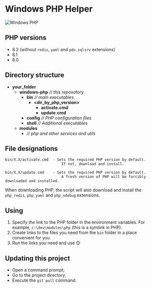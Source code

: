 # Windows PHP Helper

<img src="https://preview.dragon-code.pro/andrey-helldar/windows-php.svg?brand=php" alt="Windows PHP"/> 

## PHP versions

* 8.2 (without `redis`, `yaml` and `pdo_sqlsrv` extensions)
* 8.1
* 8.0

## Directory structure

- **your_folder**
    - **windows-php** _// this reposotory_
        - **bin** _// main executables_
            - **<dir_by_php_version>**
                - **activate.cmd**
                - **update.cmd**
        - **config** _// PHP configuration files_
        - **shell** _// Additional executables_
    - **modules**
        - _// php and other services and utils_

## File designations

    bin/X.X/activate.cmd  - Sets the required PHP version by default.
                              If not, download and install.

    bin/X.X/update.cmd    - Sets the required PHP version by default.
                              A fresh version of PHP will be forcibly downloaded and installed.

When downloading PHP, the script will also download and install the `php_redis`, `php_yaml` and `php_xdebug` extensions.

## Using

1. Specify the link to the PHP folder in the environment variables. For example, `c:\dev\modules\php` (this is a symlink
   in PHP).
2. Create links to the files you need from the `bin` folder in a place convenient for you.
3. Run the links you need and use 😊

## Updating this project

- Open a command prompt;
- Go to the project directory;
- Execute the `git pull` command.
